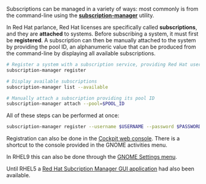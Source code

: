 Subscriptions can be managed in a variety of ways: most commonly is from the command-line using the [**subscription-manager**](#subscription-manager) utility.

In Red Hat parlance, Red Hat licenses are specifically called **subscriptions**, and they are **attached** to systems.
Before subscribing a system, it must first be **registered**.
A subscription can then be manually attached to the system by providing the pool ID, an alphanumeric value that can be produced from the command-line by displaying all available subscriptions.

```sh
# Register a system with a subscription service, providing Red Hat username and password interactively
subscription-manager register

# Display available subscriptions
subscription-manager list --available

# Manually attach a subscription providing its pool ID
subscription-manager attach --pool=$POOL_ID
```

All of these steps can be performed at once:

```sh title="Register and subscribe system at once"
subscription-manager register --username $USERNAME --password $PASSWORD --auto-attach
```

Registration can also be done in the [Cockpit web console](#cockpit).
There is a shortcut to the console provided in the GNOME activities menu.

In RHEL9 this can also be done through the [GNOME Settings menu](https://access.redhat.com/documentation/en-us/red_hat_enterprise_linux/9/html/configuring_basic_system_settings/assembly_registering-the-system-and-managing-subscriptions_configuring-basic-system-settings#registering-a-system-using-red-hat-account-on-gnome_assembly_registering-the-system-and-managing-subscriptions).

Until RHEL5 a [Red Hat Subcription Manager GUI application](https://access.redhat.com/documentation/en-us/red_hat_enterprise_linux/5/html/deployment_guide/entitlements#launching-rhsm) had also been available.